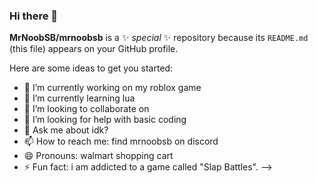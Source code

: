 ### Hi there 👋

**MrNoobSB/mrnoobsb** is a ✨ _special_ ✨ repository because its `README.md` (this file) appears on your GitHub profile.

Here are some ideas to get you started:

- 🔭 I’m currently working on my roblox game
- 🌱 I’m currently learning lua
- 👯 I’m looking to collaborate on 
- 🤔 I’m looking for help with basic coding
- 💬 Ask me about idk?
- 📫 How to reach me: find mrnoobsb on discord
- 😄 Pronouns: walmart shopping cart
- ⚡ Fun fact: i am addicted to a game called "Slap Battles".
-->
